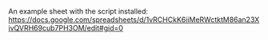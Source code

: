 An example sheet with the script installed: https://docs.google.com/spreadsheets/d/1vRCHCkK6iiMeRWctktM86an23XivQVRH69cub7PH3OM/edit#gid=0